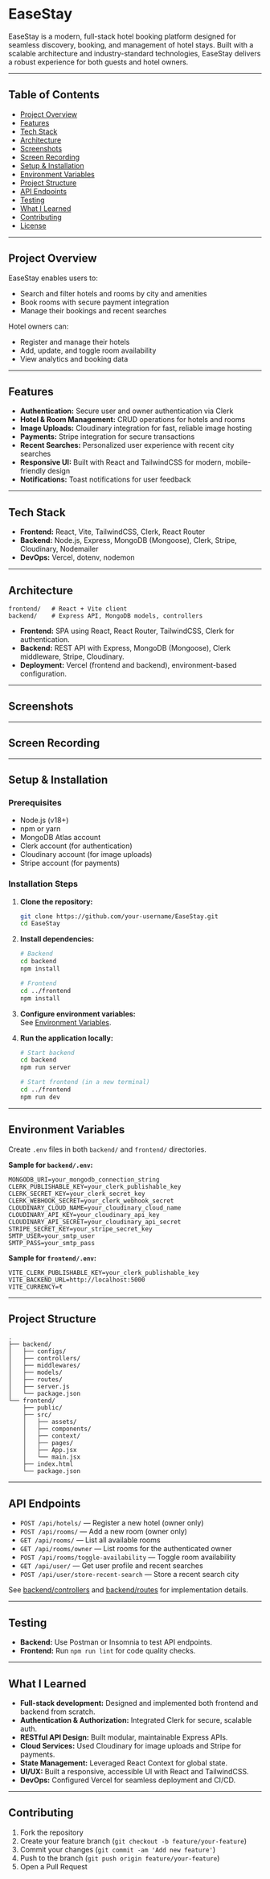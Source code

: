 # EaseStay



EaseStay is a modern, full-stack hotel booking platform designed for seamless discovery, booking, and management of hotel stays. Built with a scalable architecture and industry-standard technologies, EaseStay delivers a robust experience for both guests and hotel owners.

---

## Table of Contents

- [Project Overview](#project-overview)
- [Features](#features)
- [Tech Stack](#tech-stack)
- [Architecture](#architecture)
- [Screenshots](#screenshots)
- [Screen Recording](#screen-recording)
- [Setup & Installation](#setup--installation)
- [Environment Variables](#environment-variables)
- [Project Structure](#project-structure)
- [API Endpoints](#api-endpoints)
- [Testing](#testing)
- [What I Learned](#what-i-learned)
- [Contributing](#contributing)
- [License](#license)

---

## Project Overview

EaseStay enables users to:
- Search and filter hotels and rooms by city and amenities
- Book rooms with secure payment integration
- Manage their bookings and recent searches

Hotel owners can:
- Register and manage their hotels
- Add, update, and toggle room availability
- View analytics and booking data

---

## Features

- **Authentication:** Secure user and owner authentication via Clerk
- **Hotel & Room Management:** CRUD operations for hotels and rooms
- **Image Uploads:** Cloudinary integration for fast, reliable image hosting
- **Payments:** Stripe integration for secure transactions
- **Recent Searches:** Personalized user experience with recent city searches
- **Responsive UI:** Built with React and TailwindCSS for modern, mobile-friendly design
- **Notifications:** Toast notifications for user feedback

---

## Tech Stack

- **Frontend:** React, Vite, TailwindCSS, Clerk, React Router
- **Backend:** Node.js, Express, MongoDB (Mongoose), Clerk, Stripe, Cloudinary, Nodemailer
- **DevOps:** Vercel, dotenv, nodemon

---

## Architecture

```
frontend/   # React + Vite client
backend/    # Express API, MongoDB models, controllers
```

- **Frontend:** SPA using React, React Router, TailwindCSS, Clerk for authentication.
- **Backend:** REST API with Express, MongoDB (Mongoose), Clerk middleware, Stripe, Cloudinary.
- **Deployment:** Vercel (frontend and backend), environment-based configuration.

---

## Screenshots

<!-- Add screenshots of your application here -->
<!-- Example:
![Home Page](screenshots/home.png)
![Booking Flow](screenshots/booking.png)
-->

---

## Screen Recording

<!-- Add a link or embedded video/gif showing the app in action -->
<!-- Example:
[Watch Demo on YouTube](https://youtu.be/your-demo-link)
-->

---

## Setup & Installation

### Prerequisites

- Node.js (v18+)
- npm or yarn
- MongoDB Atlas account
- Clerk account (for authentication)
- Cloudinary account (for image uploads)
- Stripe account (for payments)

### Installation Steps

1. **Clone the repository:**
    ```sh
    git clone https://github.com/your-username/EaseStay.git
    cd EaseStay
    ```

2. **Install dependencies:**
    ```sh
    # Backend
    cd backend
    npm install

    # Frontend
    cd ../frontend
    npm install
    ```

3. **Configure environment variables:**  
   See [Environment Variables](#environment-variables).

4. **Run the application locally:**
    ```sh
    # Start backend
    cd backend
    npm run server

    # Start frontend (in a new terminal)
    cd ../frontend
    npm run dev
    ```

---

## Environment Variables

Create `.env` files in both `backend/` and `frontend/` directories.

**Sample for `backend/.env`:**
```
MONGODB_URI=your_mongodb_connection_string
CLERK_PUBLISHABLE_KEY=your_clerk_publishable_key
CLERK_SECRET_KEY=your_clerk_secret_key
CLERK_WEBHOOK_SECRET=your_clerk_webhook_secret
CLOUDINARY_CLOUD_NAME=your_cloudinary_cloud_name
CLOUDINARY_API_KEY=your_cloudinary_api_key
CLOUDINARY_API_SECRET=your_cloudinary_api_secret
STRIPE_SECRET_KEY=your_stripe_secret_key
SMTP_USER=your_smtp_user
SMTP_PASS=your_smtp_pass
```

**Sample for `frontend/.env`:**
```
VITE_CLERK_PUBLISHABLE_KEY=your_clerk_publishable_key
VITE_BACKEND_URL=http://localhost:5000
VITE_CURRENCY=₹
```

---

## Project Structure

```
.
├── backend/
│   ├── configs/
│   ├── controllers/
│   ├── middlewares/
│   ├── models/
│   ├── routes/
│   ├── server.js
│   └── package.json
└── frontend/
    ├── public/
    ├── src/
    │   ├── assets/
    │   ├── components/
    │   ├── context/
    │   ├── pages/
    │   ├── App.jsx
    │   └── main.jsx
    ├── index.html
    └── package.json
```

---

## API Endpoints

- `POST /api/hotels/` — Register a new hotel (owner only)
- `POST /api/rooms/` — Add a new room (owner only)
- `GET /api/rooms/` — List all available rooms
- `GET /api/rooms/owner` — List rooms for the authenticated owner
- `POST /api/rooms/toggle-availability` — Toggle room availability
- `GET /api/user/` — Get user profile and recent searches
- `POST /api/user/store-recent-search` — Store a recent search city

See [backend/controllers](server/controllers) and [backend/routes](server/routes) for implementation details.

---

## Testing

- **Backend:** Use Postman or Insomnia to test API endpoints.
- **Frontend:** Run `npm run lint` for code quality checks.

---

## What I Learned

- **Full-stack development:** Designed and implemented both frontend and backend from scratch.
- **Authentication & Authorization:** Integrated Clerk for secure, scalable auth.
- **RESTful API Design:** Built modular, maintainable Express APIs.
- **Cloud Services:** Used Cloudinary for image uploads and Stripe for payments.
- **State Management:** Leveraged React Context for global state.
- **UI/UX:** Built a responsive, accessible UI with React and TailwindCSS.
- **DevOps:** Configured Vercel for seamless deployment and CI/CD.

---

## Contributing

1. Fork the repository
2. Create your feature branch (`git checkout -b feature/your-feature`)
3. Commit your changes (`git commit -am 'Add new feature'`)
4. Push to the branch (`git push origin feature/your-feature`)
5. Open a Pull Request

